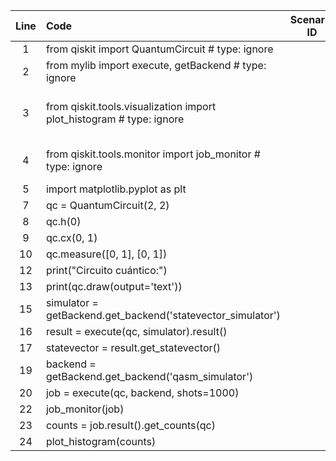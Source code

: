 | Line | Code | Scenario ID | Scenario | Artifact | Refactoring |
| :--: | :--- | :---------: | :------- | :------- | :---------- |
| 1 | from qiskit import QuantumCircuit                                    # type: ignore |  |  |  |  |
| 2 | from mylib import execute, getBackend                                # type: ignore |  |  |  |  |
| 3 | from qiskit.tools.visualization import plot_histogram                   # type: ignore |  |  |  | from qiskit.visualization import plot_histogram |
| 4 | from qiskit.tools.monitor import job_monitor                        # type: ignore |  |  |  | from qiskit.providers.utils import job_monitor |
| 5 | import matplotlib.pyplot as plt |  |  |  |  |
| 7 | qc = QuantumCircuit(2, 2) |  |  |  |  |
| 8 | qc.h(0) |  |  |  |  |
| 9 | qc.cx(0, 1) |  |  |  |  |
| 10 | qc.measure([0, 1], [0, 1]) |  |  |  |  |
| 12 | print("Circuito cuántico:") |  |  |  |  |
| 13 | print(qc.draw(output='text')) |  |  |  |  |
| 15 | simulator = getBackend.get_backend('statevector_simulator') |  |  |  |  |
| 16 | result = execute(qc, simulator).result() |  |  |  |  |
| 17 | statevector = result.get_statevector() |  |  |  |  |
| 19 | backend = getBackend.get_backend('qasm_simulator') |  |  |  |  |
| 20 | job = execute(qc, backend, shots=1000) |  |  |  |  |
| 22 | job_monitor(job) |  |  |  |  |
| 23 | counts = job.result().get_counts(qc) |  |  |  |  |
| 24 | plot_histogram(counts) |  |  |  |  |